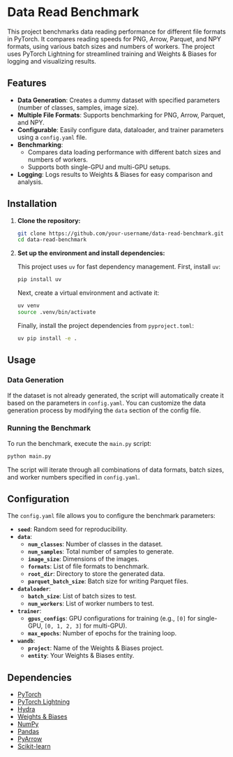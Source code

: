 # Data Read Benchmark

This project benchmarks data reading performance for different file formats in PyTorch. It compares reading speeds for PNG, Arrow, Parquet, and NPY formats, using various batch sizes and numbers of workers. The project uses PyTorch Lightning for streamlined training and Weights & Biases for logging and visualizing results.

## Features

- **Data Generation**: Creates a dummy dataset with specified parameters (number of classes, samples, image size).
- **Multiple File Formats**: Supports benchmarking for PNG, Arrow, Parquet, and NPY.
- **Configurable**: Easily configure data, dataloader, and trainer parameters using a `config.yaml` file.
- **Benchmarking**:
    - Compares data loading performance with different batch sizes and numbers of workers.
    - Supports both single-GPU and multi-GPU setups.
- **Logging**: Logs results to Weights & Biases for easy comparison and analysis.

## Installation

1. **Clone the repository:**
   ```bash
   git clone https://github.com/your-username/data-read-benchmark.git
   cd data-read-benchmark
   ```

2. **Set up the environment and install dependencies:**

   This project uses `uv` for fast dependency management. First, install `uv`:
   ```bash
   pip install uv
   ```
   Next, create a virtual environment and activate it:
   ```bash
   uv venv
   source .venv/bin/activate
   ```
   Finally, install the project dependencies from `pyproject.toml`:
   ```bash
   uv pip install -e .
   ```

## Usage

### Data Generation

If the dataset is not already generated, the script will automatically create it based on the parameters in `config.yaml`. You can customize the data generation process by modifying the `data` section of the config file.

### Running the Benchmark

To run the benchmark, execute the `main.py` script:

```bash
python main.py
```

The script will iterate through all combinations of data formats, batch sizes, and worker numbers specified in `config.yaml`.

## Configuration

The `config.yaml` file allows you to configure the benchmark parameters:

- **`seed`**: Random seed for reproducibility.
- **`data`**:
    - **`num_classes`**: Number of classes in the dataset.
    - **`num_samples`**: Total number of samples to generate.
    - **`image_size`**: Dimensions of the images.
    - **`formats`**: List of file formats to benchmark.
    - **`root_dir`**: Directory to store the generated data.
    - **`parquet_batch_size`**: Batch size for writing Parquet files.
- **`dataloader`**:
    - **`batch_size`**: List of batch sizes to test.
    - **`num_workers`**: List of worker numbers to test.
- **`trainer`**:
    - **`gpus_configs`**: GPU configurations for training (e.g., `[0]` for single-GPU, `[0, 1, 2, 3]` for multi-GPU).
    - **`max_epochs`**: Number of epochs for the training loop.
- **`wandb`**:
    - **`project`**: Name of the Weights & Biases project.
    - **`entity`**: Your Weights & Biases entity.


## Dependencies

- [PyTorch](https://pytorch.org)  
- [PyTorch Lightning](https://www.pytorchlightning.ai)  
- [Hydra](https://hydra.cc)  
- [Weights & Biases](https://wandb.ai)  
- [NumPy](https://numpy.org)  
- [Pandas](https://pandas.pydata.org)  
- [PyArrow](https://arrow.apache.org/docs/python)  
- [Scikit-learn](https://scikit-learn.org)  
